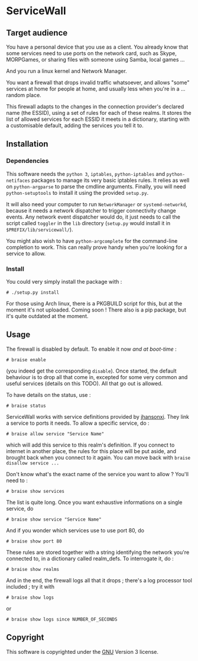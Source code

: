 # ServiceWall

## Target audience

You have a personal device that you use as a client. You already know that some
services need to use ports on the network card, such as Skype, MORPGames, or
sharing files with someone using Samba, local games ...

And you run a linux kernel and Network Manager.

You want a firewall that drops invalid traffic whatsoever, and allows "some"
services at home for people at home, and usually less when you're in a ...
random place.

This firewall adapts to the changes in the connection provider's declared name
(the ESSID), using a set of rules for each of these realms. It stores the list
of allowed services for each ESSID it meets in a dictionary, starting with a
customisable default, adding the services you tell it to.

## Installation

### Dependencies

This software needs the `python 3`, `iptables`, `python-iptables` and
`python-netifaces` packages to manage its very basic iptables rules. It relies as
well on `python-argparse` to parse the cmdline arguments. Finally, you will need
`python-setuptools` to install it using the provided `setup.py`.

It will also need your computer to run `NetworkManager` or `systemd-networkd`,
because it needs a network dispatcher to trigger connectivity change events.
Any network event dispatcher would do, it just needs to call the script called
`toggler` in the `lib` directory (`setup.py` would install it in
`$PREFIX/lib/servicewall/`).

You might also wish to have `python-argcomplete` for the command-line completion to 
work. This can really prove handy when you're looking for a service to allow.

### Install

You could very simply install the package with :

    # ./setup.py install

For those using Arch linux, there is a PKGBUILD script for this, but at the moment
it's not uploaded. Coming soon ! There also is a pip package, but it's quite outdated
at the moment.

## Usage

The firewall is disabled by default. To enable it now _and at boot-time_ :

    # braise enable

(you indeed get the corresponding `disable`). Once started, the default behaviour is
to drop all that come in, excepted for some very common and useful services (details
on this TODO). All that go out is allowed.

To have details on the status, use :

    # braise status

ServiceWall works with service definitions provided by [jhansonxi](https://www.blogger.com/profile/02954133518928245196). They link a service to ports it needs.
To allow a specific service, do :

    # braise allow service "Service Name"

which will add this service to this realm's definition. If you connect to
internet in another place, the rules for this place will be put aside, and brought
back when you connect to it again. You can move back with
`braise disallow service ...`

Don't know what's the exact name of the service you want to allow ? You'll need to :

    # braise show services

The list is quite long. Once you want exhaustive informations on a single service, do

    # braise show service "Service Name"

And if you wonder which services use to use port 80, do

    # braise show port 80

These rules are stored together with a string identifying the network you're
connected to, in a dictionary called realm_defs. To interrogate it, do :

    # braise show realms

And in the end, the firewall logs all that it drops ; there's a log processor
tool included ; try it with

    # braise show logs

or

    # braise show logs since NUMBER_OF_SECONDS


## Copyright

This software is copyrighted under the [GNU](http://www.gnu.org) Version 3 license.

